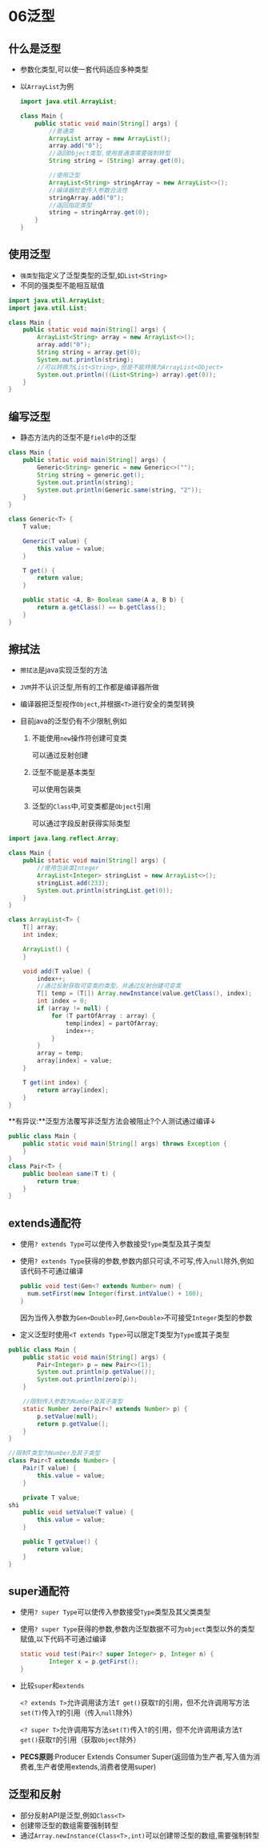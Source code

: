 # 06泛型

## 什么是泛型

* 参数化类型,可以使一套代码适应多种类型

* 以`ArrayList`为例

  ```java
  import java.util.ArrayList;
  
  class Main {
      public static void main(String[] args) {
          //普通类
          ArrayList array = new ArrayList();
          array.add("0");
          //返回Object类型,使用普通类需要强制转型
          String string = (String) array.get(0);
  
          //使用泛型
          ArrayList<String> stringArray = new ArrayList<>();
          //编译器检查传入参数合法性
          stringArray.add("0");
          //返回指定类型
          string = stringArray.get(0);
      }
  }
  ```

## 使用泛型

* `强类型`指定义了泛型类型的泛型,如`List<String>`
* 不同的强类型不能相互赋值

```java
import java.util.ArrayList;
import java.util.List;

class Main {
    public static void main(String[] args) {
        ArrayList<String> array = new ArrayList<>();
        array.add("0");
        String string = array.get(0);
        System.out.println(string);
        //可以转换为List<String>,但是不能转换为ArrayList<Object>
        System.out.println(((List<String>) array).get(0));
    }
}
```

## 编写泛型

* 静态方法内的泛型不是`field`中的泛型

```java
class Main {
    public static void main(String[] args) {
        Generic<String> generic = new Generic<>("");
        String string = generic.get();
        System.out.println(string);
        System.out.println(Generic.same(string, "2"));
    }
}

class Generic<T> {
    T value;

    Generic(T value) {
        this.value = value;
    }

    T get() {
        return value;
    }

    public static <A, B> Boolean same(A a, B b) {
        return a.getClass() == b.getClass();
    }
}
```

## 擦拭法

* `擦拭法`是java实现泛型的方法

* `JVM`并不认识泛型,所有的工作都是编译器所做

* 编译器把泛型视作`Object`,并根据`<T>`进行安全的类型转换

* 目前java的泛型仍有不少限制,例如
  1. 不能使用`new`操作符创建可变类
  
     可以通过反射创建
  
  2. 泛型不能是基本类型
  
     可以使用包装类
  
  3. 泛型的`Class`中,可变类都是`Object`引用
  
     可以通过字段反射获得实际类型

```java
import java.lang.reflect.Array;

class Main {
    public static void main(String[] args) {
        //使用包装类Integer
        ArrayList<Integer> stringList = new ArrayList<>();
        stringList.add(233);
        System.out.println(stringList.get(0));
    }
}

class ArrayList<T> {
    T[] array;
    int index;

    ArrayList() {
    }

    void add(T value) {
        index++;
        //通过反射获取可变类的类型，并通过反射创建可变类
        T[] temp = (T[]) Array.newInstance(value.getClass(), index);
        int index = 0;
        if (array != null) {
            for (T partOfArray : array) {
                temp[index] = partOfArray;
                index++;
            }
        }
        array = temp;
        array[index] = value;
    }

    T get(int index) {
        return array[index];
    }
}
```

**有异议:**泛型方法覆写非泛型方法会被阻止?个人测试通过编译↓

```java
public class Main {
    public static void main(String[] args) throws Exception {
    }
}
class Pair<T> {
    public boolean same(T t) {
        return true;
    }
}
```

## extends通配符

* 使用`? extends Type`可以使传入参数接受`Type`类型及其子类型

* 使用`? extends Type`获得的参数,参数内部只可读,不可写,传入`null`除外,例如该代码不可通过编译

  ```java
  public void test(Gen<? extends Number> num) {
  	num.setFirst(new Integer(first.intValue() + 100);
  }
  ```
  
  因为当传入参数为`Gen<Double>`时,`Gen<Double>`不可接受`Integer`类型的参数

* 定义泛型时使用`<T extends Type>`可以限定T类型为`Type`或其子类型

```java
public class Main {
    public static void main(String[] args) {
        Pair<Integer> p = new Pair<>(1);
        System.out.println(p.getValue());
        System.out.println(zero(p));
    }

    //限制传入参数为Number及其子类型
    static Number zero(Pair<? extends Number> p) {
        p.setValue(null);
        return p.getValue();
    }
}

//限制T类型为Number及其子类型
class Pair<T extends Number> {
    Pair(T value) {
        this.value = value;
    }

    private T value;
shi
    public void setValue(T value) {
        this.value = value;
    }

    public T getValue() {
        return value;
    }
}
```

## super通配符

* 使用`? super Type`可以使传入参数接受`Type`类型及其父类类型

* 使用`? super Type`获得的参数,参数内泛型数据不可为`object`类型以外的类型赋值,以下代码不可通过编译

  ```java
  static void test(Pair<? super Integer> p, Integer n) {
          Integer x = p.getFirst();
  }
  ```

* 比较`super`和`extends`

  `<? extends T>`允许调用读方法`T get()`获取`T`的引用，但不允许调用写方法`set(T)`传入`T`的引用（传入`null`除外）

  `<? super T>`允许调用写方法`set(T)`传入`T`的引用，但不允许调用读方法`T get()`获取`T`的引用（获取`Object`除外）

* **PECS原则**:Producer Extends Consumer Super(返回值为生产者,写入值为消费者,生产者使用extends,消费者使用super)

## 泛型和反射

* 部分反射API是泛型,例如`Class<T>`
* 创建带泛型的数组需要强制转型
* 通过`Array.newInstance(Class<T>,int)`可以创建带泛型的数组,需要强制转型
